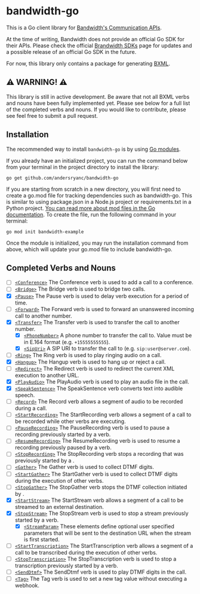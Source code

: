 # bandwidth-go

This is a Go client library for [Bandwidth's Communication APIs](https://dev.bandwidth.com/).

At the time of writing, Bandwidth does not provide an official Go SDK for their APIs. Please check the official [Brandwidth SDKs](https://dev.bandwidth.com/sdks) page for updates and a possible release of an official Go SDK in the future.

For now, this library only contains a package for generating [BXML](https://dev.bandwidth.com/docs/voice/bxml).

## ⚠️ WARNING! ⚠️ 

This library is still in active development. Be aware that not all BXML verbs and nouns have been fully implemented yet. Please see below for a full list of the completed verbs and nouns. If you would like to contribute, please see feel free to submit a pull request.

## Installation

The recommended way to install `bandwidth-go` is by using [Go modules](https://go.dev/ref/mod#go-get).

If you already have an initialized project, you can run the command below from your terminal in the project directory to install the library:

```shell
go get github.com/andersryanc/bandwidth-go
```

If you are starting from scratch in a new directory, you will first need to create a go.mod file for tracking dependencies such as bandwidth-go. This is similar to using package.json in a Node.js project or requirements.txt in a Python project. [You can read more about mod files in the Go documentation](https://golang.org/doc/modules/managing-dependencies). To create the file, run the following command in your terminal:

```shell
go mod init bandwidth-example
```

Once the module is initialized, you may run the installation command from above, which will update your go.mod file to include bandwidth-go.

## Completed Verbs and Nouns

- [ ] [`<Conference>`](https://dev.bandwidth.com/docs/voice/bxml/conference)	The Conference verb is used to add a call to a conference.
- [ ] [`<Bridge>`](https://dev.bandwidth.com/docs/voice/bxml/bridge)	The Bridge verb is used to bridge two calls.
- [x] [`<Pause>`](https://dev.bandwidth.com/docs/voice/bxml/pause)	The Pause verb is used to delay verb execution for a period of time.
- [ ] [`<Forward>`](https://dev.bandwidth.com/docs/voice/bxml/forward)	The Forward verb is used to forward an unanswered incoming call to another number.
- [x] [`<Transfer>`](https://dev.bandwidth.com/docs/voice/bxml/transfer)	The Transfer verb is used to transfer the call to another number.
    - [x] [`<PhoneNumber>`](https://dev.bandwidth.com/docs/voice/bxml/transfer/#nested-tags)	A phone number to transfer the call to. Value must be in E.164 format (e.g. `+15555555555`).
    - [x] [`<SipUri>`](https://dev.bandwidth.com/docs/voice/bxml/transfer/#nested-tags)	A SIP URI to transfer the call to (e.g. `sip:user@server.com`).
- [ ] [`<Ring>`](https://dev.bandwidth.com/docs/voice/bxml/ring)	The Ring verb is used to play ringing audio on a call.
- [x] [`<Hangup>`](https://dev.bandwidth.com/docs/voice/bxml/hangup)	The Hangup verb is used to hang up or reject a call.
- [ ] [`<Redirect>`](https://dev.bandwidth.com/docs/voice/bxml/redirect)	The Redirect verb is used to redirect the current XML execution to another URL.
- [x] [`<PlayAudio>`](https://dev.bandwidth.com/docs/voice/bxml/playAudio/)	The PlayAudio verb is used to play an audio file in the call.
- [x] [`<SpeakSentence>`](https://dev.bandwidth.com/docs/voice/bxml/speakSentence)	The SpeakSentence verb converts text into audible speech.
- [ ] [`<Record>`](https://dev.bandwidth.com/docs/voice/bxml/record)	The Record verb allows a segment of audio to be recorded during a call.
- [ ] [`<StartRecording>`](https://dev.bandwidth.com/docs/voice/bxml/startRecording)	The StartRecording verb allows a segment of a call to be recorded while other verbs are executing.
- [ ] [`<PauseRecording>`](https://dev.bandwidth.com/docs/voice/bxml/pauseRecording)	The PauseRecording verb is used to pause a recording previously started by a <StartRecording> verb.
- [ ] [`<ResumeRecording>`](https://dev.bandwidth.com/docs/voice/bxml/resumeRecording)	The ResumeRecording verb is used to resume a recording previously paused by a <PauseRecording> verb.
- [ ] [`<StopRecording>`](https://dev.bandwidth.com/docs/voice/bxml/stopRecording)	The StopRecording verb stops a recording that was previously started by a <StartRecording>.
- [ ] [`<Gather>`](https://dev.bandwidth.com/docs/voice/bxml/gather)	The Gather verb is used to collect DTMF digits.
- [ ] [`<StartGather>`](https://dev.bandwidth.com/docs/voice/bxml/startGather)	The StartGather verb is used to collect DTMF digits during the execution of other verbs.
- [ ] [`<StopGather>`](https://dev.bandwidth.com/docs/voice/bxml/stopGather)	The StopGather verb stops the DTMF collection initiated by <StartGather>.
- [x] [`<StartStream>`](https://dev.bandwidth.com/docs/voice/bxml/startStream)	The StartStream verb allows a segment of a call to be streamed to an external destination.
- [x] [`<StopStream>`](https://dev.bandwidth.com/docs/voice/bxml/stopStream)	The StopStream verb is used to stop a stream previously started by a <StartStream> verb.
    - [x] [`<StreamParam>`](https://dev.bandwidth.com/docs/voice/bxml/startStream#nested-tags)	These elements define optional user specified parameters that will be sent to the destination URL when the stream is first started.
- [ ] [`<StartTranscription>`](https://dev.bandwidth.com/docs/voice/bxml/startTranscription)	The StartTranscription verb allows a segment of a call to be transcribed during the execution of other verbs.
- [ ] [`<StopTranscription>`](https://dev.bandwidth.com/docs/voice/bxml/stopTranscription)	The StopTranscription verb is used to stop a transcription previously started by a <StartTranscription> verb.
- [ ] [`<SendDtmf>`](https://dev.bandwidth.com/docs/voice/bxml/sendDtmf)	The SendDtmf verb is used to play DTMF digits in the call.
- [ ] [`<Tag>`](https://dev.bandwidth.com/docs/voice/bxml/tag)	The Tag verb is used to set a new tag value without executing a webhook.